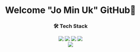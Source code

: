 <div align="center">

# Welcome "Jo Min Uk" GitHub👋
  
  ### 🛠 Tech Stack
  
<!--   <img src="https://img.shields.io/badge/표시할이름-색상?style=for-the-badge&logo=기술스택아이콘&logoColor=white"> -->
  
  <img src="https://img.shields.io/badge/JavaScript-F7DF1E?style=plastic&logo=JavaScript&logoColor=fff" />
  <img src="https://img.shields.io/badge/TypeScript-3178C6?style=plastic&logo=TypeScript&logoColor=white" />
  <img src="https://img.shields.io/badge/HTML-E34F26?style=plastic&logo=HTML&logoColor=white" />
  <img src="https://img.shields.io/badge/CSS-#1572B6?style=plastic&logo=CSS&logoColor=white" />
  <br />
  
  <img src="https://img.shields.io/badge/React-#61DAFB?style=plastic&logo=React&logoColor=white" />
  

<!--
**jominuk/jominuk** is a ✨ _special_ ✨ repository because its `README.md` (this file) appears on your GitHub profile.

Here are some ideas to get you started:


- 🔭 I’m currently working on ...
- 🌱 I’m currently learning ...
- 👯 I’m looking to collaborate on ...
- 🤔 I’m looking for help with ...
- 💬 Ask me about ...
- 📫 How to reach me: ...
- 😄 Pronouns: ...
- ⚡ Fun fact: ...
-->
